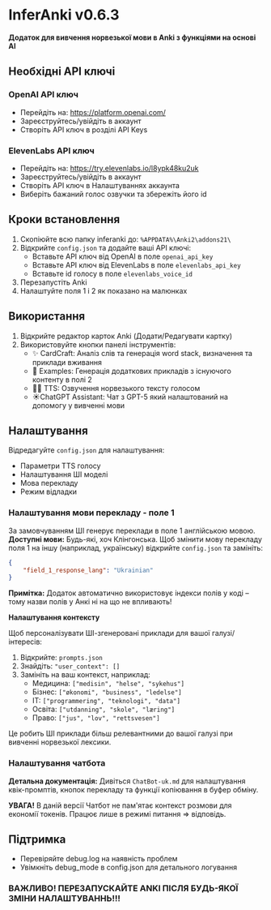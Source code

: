 # InferAnki v0.6.3

**Додаток для вивчення норвезької мови в Anki з функціями на основі AI**

## Необхідні API ключі

### OpenAI API ключ
- Перейдіть на: https://platform.openai.com/
- Зареєструйтесь/увійдіть в аккаунт
- Створіть API ключ в розділі API Keys

### ElevenLabs API ключ
- Перейдіть на: https://try.elevenlabs.io/l8ypk48ku2uk
- Зареєструйтесь/увійдіть в аккаунт
- Створіть API ключ в Налаштуваннях аккаунта
- Виберіть бажаний голос озвучки та збережіть його id

## Кроки встановлення

1. Скопіюйте всю папку inferanki до: `%APPDATA%\Anki2\addons21\`
2. Відкрийте  `config.json` та додайте ваші API ключі:
   - Вставьте API ключ від OpenAI в поле `openai_api_key`
   - Вставьте API ключ від ElevenLabs в поле `elevenlabs_api_key`
   - Вставьте id голосу в поле `elevenlabs_voice_id`
3. Перезапустіть Anki
4. Налаштуйте поля 1 і 2 як показано на малюнках

## Використання

1. Відкрийте редактор карток Anki (Додати/Редагувати картку)
2. Використовуйте кнопки панелі інструментів:
   - ✨ CardCraft: Аналіз слів та генерація word stack, визначення та приклади вживання
   - 📝 Examples: Генерація додаткових прикладів з існуючого контенту в полі 2
   - 👩🏼 TTS: Озвучення норвезького тексту голосом
   - ☀️ChatGPT Assistant: Чат з GPT-5 який налаштований на допомогу у вивченні мови

## Налаштування

Відредагуйте `config.json` для налаштування:
- Параметри TTS голосу
- Налаштування ШІ моделі
- Мова перекладу
- Режим відладки

### Налаштування мови перекладу - поле 1

За замовчуванням ШІ генерує переклади в поле 1 англійською мовою. **Доступні мови:** Будь-які, хоч Клінгонська. Щоб змінити мову перекладу поля 1 на іншу (наприклад, українську) відкрийте `config.json` та замініть:

```json
{
    "field_1_response_lang": "Ukrainian"
}
```

**Примітка:** Додаток автоматично використовує індекси полів у коді – тому назви полів у Анкі ні на що не впливають!

**Налаштування контексту**

Щоб персоналізувати ШІ-згенеровані приклади для вашої галузі/інтересів:

1. Відкрийте: `prompts.json`
2. Знайдіть: `"user_context": []`
3. Замініть на ваш контекст, наприклад:
   - Медицина: `["medisin", "helse", "sykehus"]`
   - Бізнес: `["økonomi", "business", "ledelse"]`
   - IT: `["programmering", "teknologi", "data"]`
   - Освіта: `["utdanning", "skole", "læring"]`
   - Право: `["jus", "lov", "rettsvesen"]`

Це робить ШІ приклади більш релевантними до вашої галузі при вивченні норвезької лексики.

### Налаштування чатбота

**Детальна документація:** Дивіться `ChatBot-uk.md` для налаштування квік-промптів, кнопок перекладу та функції копіювання в буфер обміну.

**УВАГА!** В даній версії Чатбот не пам'ятає контекст розмови для економії токенів. Працює лише в режимі питання ⇒ відповідь.

## Підтримка

- Перевіряйте debug.log на наявність проблем
- Увімкніть debug_mode в config.json для детального логування

### ВАЖЛИВО! ПЕРЕЗАПУСКАЙТЕ ANKI ПІСЛЯ БУДЬ-ЯКОЇ ЗМІНИ НАЛАШТУВАННЬ!!!